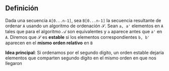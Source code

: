 ## Definición

Dada una secuencia `A[0...n-1]`, sea `B[0...n-1]` la secuencia resultante de ordenar `A` usando un algoritmo de ordenación $\mathcal{S}$. Sean `a, a'` elementos en `A` tales que para el algoritmo $\mathcal{A}$ son equivalentes y `a` aparece antes que `a'` en `A`. Diremos que $\mathcal{S}$ es **estable** si los elementos correspondientes `b, b'` aparecen en el **mismo orden relativo** en `B`

**Idea principal**: Si ordenamos por el segundo dígito, un orden estable dejaría elementos que comparten segundo dígito en el mismo orden en que nos llegaron
